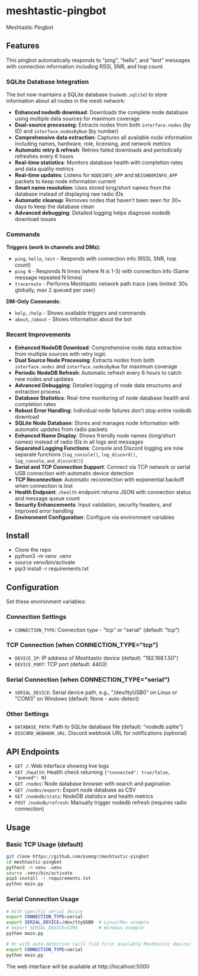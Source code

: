 # meshtastic-pingbot
Meshtastic Pingbot

## Features

This pingbot automatically responds to "ping", "hello", and "test" messages with connection information including RSSI, SNR, and hop count.

### SQLite Database Integration

The bot now maintains a SQLite database (`nodedb.sqlite`) to store information about all nodes in the mesh network:

- **Enhanced nodedb download**: Downloads the complete node database using multiple data sources for maximum coverage
- **Dual-source processing**: Extracts nodes from both `interface.nodes` (by ID) and `interface.nodesByNum` (by number)
- **Comprehensive data extraction**: Captures all available node information including names, hardware, role, licensing, and network metrics
- **Automatic retry & refresh**: Retries failed downloads and periodically refreshes every 6 hours
- **Real-time statistics**: Monitors database health with completion rates and data quality metrics
- **Real-time updates**: Listens for `NODEINFO_APP` and `NEIGHBORINFO_APP` packets to keep node information current
- **Smart name resolution**: Uses stored long/short names from the database instead of displaying raw radio IDs
- **Automatic cleanup**: Removes nodes that haven't been seen for 30+ days to keep the database clean
- **Advanced debugging**: Detailed logging helps diagnose nodedb download issues

### Commands

**Triggers (work in channels and DMs):**
- `ping`, `hello`, `test` - Responds with connection info (RSSI, SNR, hop count)
- `ping N` - Responds N times (where N is 1-5) with connection info (Same message repeated N times)
- `traceroute` - Performs Meshtastic network path trace (rate limited: 30s globally, max 2 queued per user)

**DM-Only Commands:**
- `help`, `/help` - Shows available triggers and commands
- `about`, `/about` - Shows information about the bot

### Recent Improvements

- **Enhanced NodeDB Download**: Comprehensive node data extraction from multiple sources with retry logic
- **Dual Source Node Processing**: Extracts nodes from both `interface.nodes` and `interface.nodesByNum` for maximum coverage
- **Periodic NodeDB Refresh**: Automatic refresh every 6 hours to catch new nodes and updates
- **Advanced Debugging**: Detailed logging of node data structures and extraction process
- **Database Statistics**: Real-time monitoring of node database health and completion rates
- **Robust Error Handling**: Individual node failures don't stop entire nodedb download
- **SQLite Node Database**: Stores and manages node information with automatic updates from radio packets
- **Enhanced Name Display**: Shows friendly node names (long/short names) instead of radio IDs in all logs and messages
- **Separated Logging Functions**: Console and Discord logging are now separate functions (`log_console()`, `log_discord()`, `log_console_and_discord()`)
- **Serial and TCP Connection Support**: Connect via TCP network or serial USB connection with automatic device detection
- **TCP Reconnection**: Automatic reconnection with exponential backoff when connection is lost
- **Health Endpoint**: `/health` endpoint returns JSON with connection status and message queue count
- **Security Enhancements**: Input validation, security headers, and improved error handling
- **Environment Configuration**: Configure via environment variables

## Install
- Clone the repo
- python3 -m venv .venv
- source venv/bin/activate
- pip3 install -r requirements.txt
 
## Configuration
Set these environment variables:

### Connection Settings
- `CONNECTION_TYPE`: Connection type - "tcp" or "serial" (default: "tcp")

### TCP Connection (when CONNECTION_TYPE="tcp")
- `DEVICE_IP`: IP address of Meshtastic device (default: "192.168.1.50")
- `DEVICE_PORT`: TCP port (default: 4403)

### Serial Connection (when CONNECTION_TYPE="serial")
- `SERIAL_DEVICE`: Serial device path, e.g., "/dev/ttyUSB0" on Linux or "COM3" on Windows (default: None - auto-detect)

### Other Settings 
- `DATABASE_PATH`: Path to SQLite database file (default: "nodedb.sqlite")
- `DISCORD_WEBHOOK_URL`: Discord webhook URL for notifications (optional)

## API Endpoints
- `GET /`: Web interface showing live logs
- `GET /health`: Health check returning `{"connected": true/false, "queued": N}`
- `GET /nodes`: Node database browser with search and pagination
- `GET /nodes/export`: Export node database as CSV
- `GET /nodedb/stats`: NodeDB statistics and health metrics
- `POST /nodedb/refresh`: Manually trigger nodedb refresh (requires radio connection)

## Usage

### Basic TCP Usage (default)
```bash
git clone https://github.com/osmogr/meshtastic-pingbot
cd meshtastic-pingbot
python3 -m venv .venv
source .venv/bin/activate
pip3 install -r requirements.txt
python main.py
```

### Serial Connection Usage
```bash
# With specific serial device
export CONNECTION_TYPE=serial
export SERIAL_DEVICE=/dev/ttyUSB0  # Linux/Mac example
# export SERIAL_DEVICE=COM3        # Windows example
python main.py

# Or with auto-detection (will find first available Meshtastic device)
export CONNECTION_TYPE=serial
python main.py
```

The web interface will be available at http://localhost:5000
